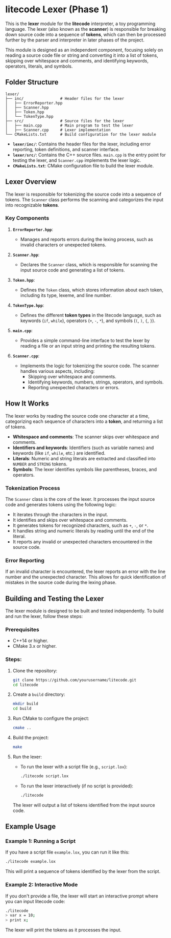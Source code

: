 # litecode Lexer (Phase 1)

This is the **lexer** module for the **litecode** interpreter, a toy programming language. The lexer (also known as the **scanner**) is responsible for breaking down source code into a sequence of **tokens**, which can then be processed further by the parser and interpreter in later phases of the project.

This module is designed as an independent component, focusing solely on reading a source code file or string and converting it into a list of tokens, skipping over whitespace and comments, and identifying keywords, operators, literals, and symbols.

## Folder Structure

```
lexer/
├── inc/                # Header files for the lexer
│   ├── ErrorReporter.hpp
│   ├── Scanner.hpp
│   ├── Token.hpp
│   └── TokenType.hpp
├── src/                # Source files for the lexer
│   ├── main.cpp        # Main program to test the lexer
│   ├── Scanner.cpp     # Lexer implementation
└── CMakeLists.txt      # Build configuration for the lexer module
```

- **`lexer/inc/`**: Contains the header files for the lexer, including error reporting, token definitions, and scanner interface.
- **`lexer/src/`**: Contains the C++ source files. `main.cpp` is the entry point for testing the lexer, and `Scanner.cpp` implements the lexer logic.
- **`CMakeLists.txt`**: CMake configuration file to build the lexer module.

## Lexer Overview

The lexer is responsible for tokenizing the source code into a sequence of tokens. The `Scanner` class performs the scanning and categorizes the input into recognizable **tokens**.

### Key Components

1. **`ErrorReporter.hpp`**:
   - Manages and reports errors during the lexing process, such as invalid characters or unexpected tokens.

2. **`Scanner.hpp`**:
   - Declares the `Scanner` class, which is responsible for scanning the input source code and generating a list of tokens.

3. **`Token.hpp`**:
   - Defines the `Token` class, which stores information about each token, including its type, lexeme, and line number.

4. **`TokenType.hpp`**:
   - Defines the different **token types** in the litecode language, such as keywords (`if`, `while`), operators (`+`, `-`, `*`), and symbols (`(`, `)`, `{`, `}`).

5. **`main.cpp`**:
   - Provides a simple command-line interface to test the lexer by reading a file or an input string and printing the resulting tokens.

6. **`Scanner.cpp`**:
   - Implements the logic for tokenizing the source code. The scanner handles various aspects, including:
     - Skipping over whitespace and comments.
     - Identifying keywords, numbers, strings, operators, and symbols.
     - Reporting unexpected characters or errors.

## How It Works

The lexer works by reading the source code one character at a time, categorizing each sequence of characters into a **token**, and returning a list of tokens.

- **Whitespace and comments**: The scanner skips over whitespace and comments.
- **Identifiers and keywords**: Identifiers (such as variable names) and keywords (like `if`, `while`, etc.) are identified.
- **Literals**: Numeric and string literals are extracted and classified into `NUMBER` and `STRING` tokens.
- **Symbols**: The lexer identifies symbols like parentheses, braces, and operators.

### Tokenization Process

The `Scanner` class is the core of the lexer. It processes the input source code and generates tokens using the following logic:
- It iterates through the characters in the input.
- It identifies and skips over whitespace and comments.
- It generates tokens for recognized characters, such as `+`, `-`, or `*`.
- It handles string and numeric literals by reading until the end of the literal.
- It reports any invalid or unexpected characters encountered in the source code.

### Error Reporting

If an invalid character is encountered, the lexer reports an error with the line number and the unexpected character. This allows for quick identification of mistakes in the source code during the lexing phase.

## Building and Testing the Lexer

The lexer module is designed to be built and tested independently. To build and run the lexer, follow these steps:

### Prerequisites

- C++14 or higher.
- CMake 3.x or higher.

### Steps:

1. Clone the repository:
   ```bash
   git clone https://github.com/yourusername/litecode.git
   cd litecode
   ```

2. Create a `build` directory:
   ```bash
   mkdir build
   cd build
   ```

3. Run CMake to configure the project:
   ```bash
   cmake ..
   ```

4. Build the project:
   ```bash
   make
   ```

5. Run the lexer:
   - To run the lexer with a script file (e.g., `script.lox`):
     ```bash
     ./litecode script.lox
     ```

   - To run the lexer interactively (if no script is provided):
     ```bash
     ./litecode
     ```

   The lexer will output a list of tokens identified from the input source code.

## Example Usage

### Example 1: Running a Script

If you have a script file `example.lox`, you can run it like this:

```bash
./litecode example.lox
```

This will print a sequence of tokens identified by the lexer from the script.

### Example 2: Interactive Mode

If you don't provide a file, the lexer will start an interactive prompt where you can input litecode code:

```bash
./litecode
> var x = 10;
> print x;
```

The lexer will print the tokens as it processes the input.